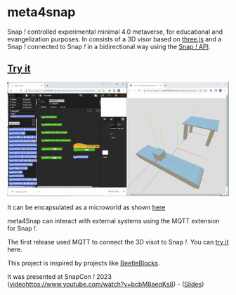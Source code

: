# meta4snap

Snap *!* controlled experimental minimal 4.0 metaverse, for educational and evangelization purposes.
In consists of a 3D visor based on [three.js](https://threejs.org) and a Snap *!* connected to Snap *!* in a bidirectional way using the [Snap *!* API](https://github.com/jmoenig/Snap/blob/master/docs/API.md).

<!--- ## [Try it](https://pixavier.github.io/meta4snap/old) --->

## [Try it](https://pixavier.github.io/snap/snap.html#open:pyret/minimeta/meta.xml)

![View](img/example01.png)

It can be encapsulated as a microworld as shown [here](https://pixavier.github.io/snap/pyret/minimeta/inline.html)

meta4Snap can interact with external systems using the MQTT extension for Snap *!*.

The first release used MQTT to connect the 3D visot to Snap *!*. You can [try it](https://pixavier.github.io/meta4snap/old) here.

This project is inspired by projects like [BeetleBlocks](http://beetleblocks.com).

It was presented at SnapCon *!* 2023  ([video](https://www.youtube.com/watch?v=bcbM8aeqKs8)https://www.youtube.com/watch?v=bcbM8aeqKs8)  -  ([Slides](doc/SnapCon2023_xpi.pdf))

